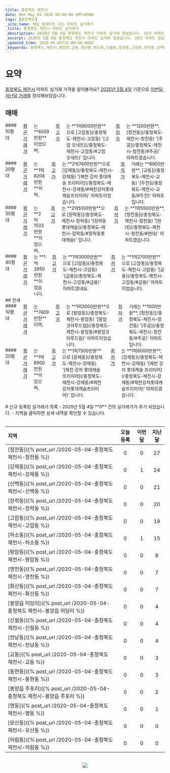 ```yaml
---
title: 충청북도 제천시
date: Mon May 04 2020 00:00:00 GMT+0900
tags: [충청북도]
_site_name: 매일 업데이트 되는 아파트 실거래가
_title: 충청북도 제천시 아파트 실거래가
_description: 2020년 5월 4일 충청북도 제천시 아파트 실거래 정보입니다. 18건 아파트 정보가 있습니다.
_excerpt: 2020년 5월 4일 충청북도 제천시 아파트 실거래 정보입니다. 18건 아파트 정보가 있습니다.
_updated_time: 2020-05-03T15:00:00.000Z
_keywords: 충청북도,제천시,동현동,교동,화산동,하소동,신월동,청전동,고암동,장락동,신백동,강제동,왕암동,천남동,봉양읍 주포리,영천동,봉양읍 미당리,의림동,모산동,명동
---
```



# 요약
<ins>충청북도 제천시</ins> 아파트 실거래 가격을 알아볼까요? <ins>2020년 5월 4일</ins> 기준으로 <ins>이번달, 지난달 거래</ins>를 정리해보았습니다.

## 매매
<div class="container">
<div class="six columns" markdown="1">
#### 10평대
<ins>평균 거래가</ins>는 **6559만원**이었으며, <ins>최고가</ins>는 **1억8000만원**으로 [고암동](/충청북도-제천시-고암동) '[고암 오네뜨](/충청북도-제천시-고암동/#고암오네뜨)' 입니다. <ins>최저가</ins>는 **1200만원**, [청전동](/충청북도-제천시-청전동) '[주공](/충청북도-제천시-청전동/#주공)' 아파트였습니다.
</div>
<div class="six columns" markdown="1">
#### 20평대
<ins>평균 거래가</ins>는 **1억8206만원**이며, <ins>최고가</ins>는 **2억7400만원**으로 [강제동](/충청북도-제천시-강제동) '[제천 강저 롯데캐슬 프리미어](/충청북도-제천시-강제동/#제천강저롯데캐슬프리미어)' 아파트이었습니다. <ins>최저가</ins> 거래는 **8900만원**, [교동](/충청북도-제천시-교동) '[두진](/충청북도-제천시-교동/#두진)' 아파트입니다.
</div>
</div>
<div class="container">
<div class="six columns" markdown="1">
#### 30평대
<ins>평균 거래가</ins>는 **2억1533만원**이었으며, <ins>최고가</ins>는 **2억5100만원**으로 [장락동](/충청북도-제천시-장락동) '[장락동롯데캐슬](/충청북도-제천시-장락동/#장락동롯데캐슬)' 입니다. <ins>최저가</ins>는 **1억5500만원**, [청전동](/충청북도-제천시-청전동) '[현대](/충청북도-제천시-청전동/#현대)' 아파트였습니다.
</div>
<div class="six columns" markdown="1">
#### 40평대
<ins>평균 거래가</ins>는 **1억2850만원**이었습니다. <ins>최고가</ins>는 **1억3000만원**으로 [고암동](/충청북도-제천시-고암동) '[금용](/충청북도-제천시-고암동/#금용)' 아파트였네요. <ins>최저가</ins>는 **1억2700만원**으로 [고암동](/충청북도-제천시-고암동) '[금용](/충청북도-제천시-고암동/#금용)' 아파트이었습니다.
</div>
</div>
## 전세
<div class="container">
<div class="six columns" markdown="1">
#### 10평대
<ins>평균 거래가</ins>는 **7409만원**이며, <ins>최고가</ins>는 **1억3000만원**으로 [왕암동](/충청북도-제천시-왕암동) '[왕암 코아루드림](/충청북도-제천시-왕암동/#왕암코아루드림)' 아파트이었습니다. <ins>최저가</ins> 거래는 **1000만원**, [청전동](/충청북도-제천시-청전동) '[주공](/충청북도-제천시-청전동/#주공)' 아파트입니다.
</div>
<div class="six columns" markdown="1">
#### 20평대
<ins>평균 거래가</ins>는 **1억6900만원**이었으며, <ins>최고가</ins>는 **1억7500만원**으로 [강제동](/충청북도-제천시-강제동) '[제천 강저 롯데캐슬 프리미어](/충청북도-제천시-강제동/#제천강저롯데캐슬프리미어)' 입니다. <ins>최저가</ins>는 **1억6000만원**, [강제동](/충청북도-제천시-강제동) '[제천 강저 롯데캐슬 프리미어](/충청북도-제천시-강제동/#제천강저롯데캐슬프리미어)' 아파트였습니다.
</div>
</div>


<br>
# 신규 등록된 실거래가 목록
- 2020년 5월 4일 **0** 건의 실거래가가 추가 되었습니다.
- 지역을 클릭하면 상세 내역을 확인할 수 있습니다.
<br><br>

| 지역 | 오늘 등록 | 이번달 | 지난달 |
|:---|:---:|:---:|:---:|
| [청전동]({% post_url /2020-05-04-충청북도 제천시-청전동 %}) | 0 | 0 | 27|
| [강제동]({% post_url /2020-05-04-충청북도 제천시-강제동 %}) | 0 | 1 | 24|
| [신백동]({% post_url /2020-05-04-충청북도 제천시-신백동 %}) | 0 | 0 | 21|
| [장락동]({% post_url /2020-05-04-충청북도 제천시-장락동 %}) | 0 | 0 | 20|
| [고암동]({% post_url /2020-05-04-충청북도 제천시-고암동 %}) | 0 | 0 | 19|
| [하소동]({% post_url /2020-05-04-충청북도 제천시-하소동 %}) | 0 | 1 | 15|
| [왕암동]({% post_url /2020-05-04-충청북도 제천시-왕암동 %}) | 0 | 0 | 8|
| [영천동]({% post_url /2020-05-04-충청북도 제천시-영천동 %}) | 0 | 0 | 7|
| [화산동]({% post_url /2020-05-04-충청북도 제천시-화산동 %}) | 0 | 0 | 7|
| [봉양읍 미당리]({% post_url /2020-05-04-충청북도 제천시-봉양읍 미당리 %}) | 0 | 0 | 4|
| [신월동]({% post_url /2020-05-04-충청북도 제천시-신월동 %}) | 0 | 0 | 4|
| [천남동]({% post_url /2020-05-04-충청북도 제천시-천남동 %}) | 0 | 0 | 4|
| [교동]({% post_url /2020-05-04-충청북도 제천시-교동 %}) | 0 | 0 | 3|
| [동현동]({% post_url /2020-05-04-충청북도 제천시-동현동 %}) | 0 | 0 | 3|
| [봉양읍 주포리]({% post_url /2020-05-04-충청북도 제천시-봉양읍 주포리 %}) | 0 | 0 | 2|
| [명동]({% post_url /2020-05-04-충청북도 제천시-명동 %}) | 0 | 0 | 1|
| [모산동]({% post_url /2020-05-04-충청북도 제천시-모산동 %}) | 0 | 0 | 0|
| [의림동]({% post_url /2020-05-04-충청북도 제천시-의림동 %}) | 0 | 0 | 0|

<p align="center"><br><img src="https://via.placeholder.com/700x120"><br></p>
